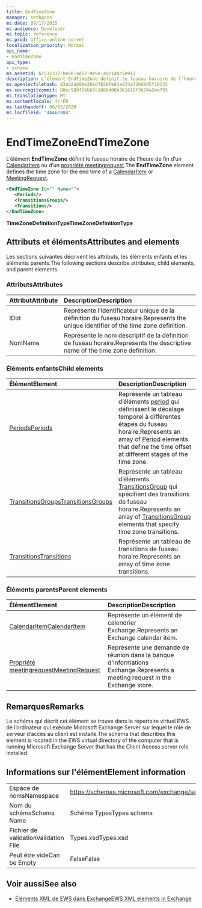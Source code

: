 ```yaml
---
title: EndTimeZone
manager: sethgros
ms.date: 09/17/2015
ms.audience: Developer
ms.topic: reference
ms.prod: office-online-server
localization_priority: Normal
api_name:
- EndTimeZone
api_type:
- schema
ms.assetid: 6c53c337-be60-4d22-9e9e-a0c140c5e913
description: L’élément EndTimeZone définit le fuseau horaire de l’heure de fin d’un CalendarItem ou d’un propriété meetingrequest.
ms.openlocfilehash: 83ab2ab90e2bed7658fe83ed33a72b60d5f10135
ms.sourcegitcommit: 88ec988f2bb67c1866d06b361615f3674a24e795
ms.translationtype: MT
ms.contentlocale: fr-FR
ms.lasthandoff: 06/03/2020
ms.locfileid: "44462984"
---
```

# <a name="endtimezone"></a><span data-ttu-id="f8eda-103">EndTimeZone</span><span class="sxs-lookup"><span data-stu-id="f8eda-103">EndTimeZone</span></span>

<span data-ttu-id="f8eda-104">L’élément **EndTimeZone** définit le fuseau horaire de l’heure de fin d’un [CalendarItem](calendaritem.md) ou d’un [propriété meetingrequest](meetingrequest.md).</span><span class="sxs-lookup"><span data-stu-id="f8eda-104">The **EndTimeZone** element defines the time zone for the end time of a [CalendarItem](calendaritem.md) or [MeetingRequest](meetingrequest.md).</span></span>
  
```xml
<EndTimeZone Id="" Name="">
   <Periods/>
   <TransitionsGroups/>
   <Transitions/>
</EndTimeZone>
```

 <span data-ttu-id="f8eda-105">**TimeZoneDefinitionType**</span><span class="sxs-lookup"><span data-stu-id="f8eda-105">**TimeZoneDefinitionType**</span></span>
## <a name="attributes-and-elements"></a><span data-ttu-id="f8eda-106">Attributs et éléments</span><span class="sxs-lookup"><span data-stu-id="f8eda-106">Attributes and elements</span></span>

<span data-ttu-id="f8eda-107">Les sections suivantes décrivent les attributs, les éléments enfants et les éléments parents.</span><span class="sxs-lookup"><span data-stu-id="f8eda-107">The following sections describe attributes, child elements, and parent elements.</span></span>
  
### <a name="attributes"></a><span data-ttu-id="f8eda-108">Attributs</span><span class="sxs-lookup"><span data-stu-id="f8eda-108">Attributes</span></span>

|<span data-ttu-id="f8eda-109">**Attribut**</span><span class="sxs-lookup"><span data-stu-id="f8eda-109">**Attribute**</span></span>|<span data-ttu-id="f8eda-110">**Description**</span><span class="sxs-lookup"><span data-stu-id="f8eda-110">**Description**</span></span>|
|:-----|:-----|
|<span data-ttu-id="f8eda-111">ID</span><span class="sxs-lookup"><span data-stu-id="f8eda-111">Id</span></span>  <br/> |<span data-ttu-id="f8eda-112">Représente l’identificateur unique de la définition du fuseau horaire.</span><span class="sxs-lookup"><span data-stu-id="f8eda-112">Represents the unique identifier of the time zone definition.</span></span>  <br/> |
|<span data-ttu-id="f8eda-113">Nom</span><span class="sxs-lookup"><span data-stu-id="f8eda-113">Name</span></span>  <br/> |<span data-ttu-id="f8eda-114">Représente le nom descriptif de la définition de fuseau horaire.</span><span class="sxs-lookup"><span data-stu-id="f8eda-114">Represents the descriptive name of the time zone definition.</span></span>  <br/> |
   
### <a name="child-elements"></a><span data-ttu-id="f8eda-115">Éléments enfants</span><span class="sxs-lookup"><span data-stu-id="f8eda-115">Child elements</span></span>

|<span data-ttu-id="f8eda-116">**Élément**</span><span class="sxs-lookup"><span data-stu-id="f8eda-116">**Element**</span></span>|<span data-ttu-id="f8eda-117">**Description**</span><span class="sxs-lookup"><span data-stu-id="f8eda-117">**Description**</span></span>|
|:-----|:-----|
|[<span data-ttu-id="f8eda-118">Periods</span><span class="sxs-lookup"><span data-stu-id="f8eda-118">Periods</span></span>](periods.md) <br/> |<span data-ttu-id="f8eda-119">Représente un tableau d’éléments [period](period.md) qui définissent le décalage temporel à différentes étapes du fuseau horaire.</span><span class="sxs-lookup"><span data-stu-id="f8eda-119">Represents an array of [Period](period.md) elements that define the time offset at different stages of the time zone.</span></span>  <br/> |
|[<span data-ttu-id="f8eda-120">TransitionsGroups</span><span class="sxs-lookup"><span data-stu-id="f8eda-120">TransitionsGroups</span></span>](transitionsgroups.md) <br/> |<span data-ttu-id="f8eda-121">Représente un tableau d’éléments [TransitionsGroup](transitionsgroup.md) qui spécifient des transitions de fuseau horaire.</span><span class="sxs-lookup"><span data-stu-id="f8eda-121">Represents an array of [TransitionsGroup](transitionsgroup.md) elements that specify time zone transitions.</span></span>  <br/> |
|[<span data-ttu-id="f8eda-122">Transitions</span><span class="sxs-lookup"><span data-stu-id="f8eda-122">Transitions</span></span>](transitions.md) <br/> |<span data-ttu-id="f8eda-123">Représente un tableau de transitions de fuseau horaire.</span><span class="sxs-lookup"><span data-stu-id="f8eda-123">Represents an array of time zone transitions.</span></span>  <br/> |
   
### <a name="parent-elements"></a><span data-ttu-id="f8eda-124">Éléments parents</span><span class="sxs-lookup"><span data-stu-id="f8eda-124">Parent elements</span></span>

|<span data-ttu-id="f8eda-125">**Élément**</span><span class="sxs-lookup"><span data-stu-id="f8eda-125">**Element**</span></span>|<span data-ttu-id="f8eda-126">**Description**</span><span class="sxs-lookup"><span data-stu-id="f8eda-126">**Description**</span></span>|
|:-----|:-----|
|[<span data-ttu-id="f8eda-127">CalendarItem</span><span class="sxs-lookup"><span data-stu-id="f8eda-127">CalendarItem</span></span>](calendaritem.md) <br/> |<span data-ttu-id="f8eda-128">Représente un élément de calendrier Exchange.</span><span class="sxs-lookup"><span data-stu-id="f8eda-128">Represents an Exchange calendar item.</span></span>  <br/> |
|[<span data-ttu-id="f8eda-129">Propriété meetingrequest</span><span class="sxs-lookup"><span data-stu-id="f8eda-129">MeetingRequest</span></span>](meetingrequest.md) <br/> |<span data-ttu-id="f8eda-130">Représente une demande de réunion dans la banque d'informations Exchange.</span><span class="sxs-lookup"><span data-stu-id="f8eda-130">Represents a meeting request in the Exchange store.</span></span>  <br/> |
   
## <a name="remarks"></a><span data-ttu-id="f8eda-131">Remarques</span><span class="sxs-lookup"><span data-stu-id="f8eda-131">Remarks</span></span>

<span data-ttu-id="f8eda-132">Le schéma qui décrit cet élément se trouve dans le répertoire virtuel EWS de l’ordinateur qui exécute Microsoft Exchange Server sur lequel le rôle de serveur d’accès au client est installé.</span><span class="sxs-lookup"><span data-stu-id="f8eda-132">The schema that describes this element is located in the EWS virtual directory of the computer that is running Microsoft Exchange Server that has the Client Access server role installed.</span></span>
  
## <a name="element-information"></a><span data-ttu-id="f8eda-133">Informations sur l'élément</span><span class="sxs-lookup"><span data-stu-id="f8eda-133">Element information</span></span>

|||
|:-----|:-----|
|<span data-ttu-id="f8eda-134">Espace de noms</span><span class="sxs-lookup"><span data-stu-id="f8eda-134">Namespace</span></span>  <br/> |https://schemas.microsoft.com/exchange/services/2006/types  <br/> |
|<span data-ttu-id="f8eda-135">Nom du schéma</span><span class="sxs-lookup"><span data-stu-id="f8eda-135">Schema Name</span></span>  <br/> |<span data-ttu-id="f8eda-136">Schéma Types</span><span class="sxs-lookup"><span data-stu-id="f8eda-136">Types schema</span></span>  <br/> |
|<span data-ttu-id="f8eda-137">Fichier de validation</span><span class="sxs-lookup"><span data-stu-id="f8eda-137">Validation File</span></span>  <br/> |<span data-ttu-id="f8eda-138">Types.xsd</span><span class="sxs-lookup"><span data-stu-id="f8eda-138">Types.xsd</span></span>  <br/> |
|<span data-ttu-id="f8eda-139">Peut être vide</span><span class="sxs-lookup"><span data-stu-id="f8eda-139">Can be Empty</span></span>  <br/> |<span data-ttu-id="f8eda-140">False</span><span class="sxs-lookup"><span data-stu-id="f8eda-140">False</span></span>  <br/> |
   
## <a name="see-also"></a><span data-ttu-id="f8eda-141">Voir aussi</span><span class="sxs-lookup"><span data-stu-id="f8eda-141">See also</span></span>



- [<span data-ttu-id="f8eda-142">Éléments XML de EWS dans Exchange</span><span class="sxs-lookup"><span data-stu-id="f8eda-142">EWS XML elements in Exchange</span></span>](ews-xml-elements-in-exchange.md)

